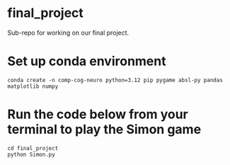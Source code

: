 # final_project
Sub-repo for working on our final project.

# Set up conda environment
`conda create -n comp-cog-neuro python=3.12 pip pygame absl-py pandas matplotlib numpy`

# Run the code below from your terminal to play the Simon game
```
cd final_project
python Simon.py 
```


